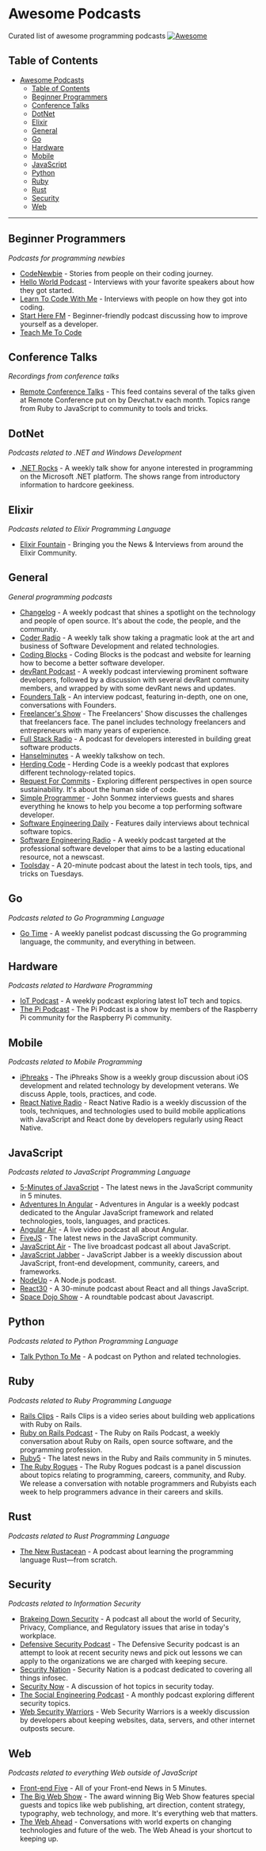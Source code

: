 # Awesome Podcasts
Curated list of awesome programming podcasts  [![Awesome](https://cdn.rawgit.com/sindresorhus/awesome/d7305f38d29fed78fa85652e3a63e154dd8e8829/media/badge.svg)](https://github.com/sindresorhus/awesome)

## Table of Contents
<!-- TOC -->

- [Awesome Podcasts](#awesome-podcasts)
  - [Table of Contents](#table-of-contents)
  - [Beginner Programmers](#beginner-programmers)
  - [Conference Talks](#conference-talks)
  - [DotNet](#dotnet)
  - [Elixir](#elixir)
  - [General](#general)
  - [Go](#go)
  - [Hardware](#hardware)
  - [Mobile](#mobile)
  - [JavaScript](#javascript)
  - [Python](#python)
  - [Ruby](#ruby)
  - [Rust](#rust)
  - [Security](#security)
  - [Web](#web)

<!-- /TOC -->

---

## Beginner Programmers
*Podcasts for programming newbies*

* [CodeNewbie](http://www.codenewbie.org/podcast) - Stories from people on their coding journey.
* [Hello World Podcast](https://wildermuth.com/hwpod) - Interviews with your favorite speakers about how they got started.
* [Learn To Code With Me](http://learntocodewith.me/podcast/) - Interviews with people on how they got into coding.
* [Start Here FM](http://starthere.fm/) - Beginner-friendly podcast discussing how to improve yourself as a developer.
* [Teach Me To Code](https://devchat.tv/teachmetocode)

## Conference Talks
*Recordings from conference talks*

* [Remote Conference Talks](https://devchat.tv/remote-conf-talks) - This feed contains several of the talks given at Remote Conference put on by Devchat.tv each month. Topics range from Ruby to JavaScript to community to tools and tricks.

## DotNet
*Podcasts related to .NET and Windows Development*

* [.NET Rocks](http://www.dotnetrocks.com/) - A weekly talk show for anyone interested in programming on the Microsoft .NET platform. The shows range from introductory information to hardcore geekiness.

## Elixir
*Podcasts related to Elixir Programming Language*

* [Elixir Fountain](http://elixirfountain.com/) - Bringing you the News & Interviews from around the Elixir Community.

## General
*General programming podcasts*

* [Changelog](https://changelog.com/podcast) - A weekly podcast that shines a spotlight on the technology and people of open source. It's about the code, the people, and the community.
* [Coder Radio](http://www.jupiterbroadcasting.com/show/coderradio/) - A weekly talk show taking a pragmatic look at the art and business of Software Development and related technologies.
* [Coding Blocks](https://www.codingblocks.net/) - Coding Blocks is the podcast and website for learning how to become a better software developer.
* [devRant Podcast](https://soundcloud.com/devrantapp) - A weekly podcast interviewing prominent software developers, followed by a discussion with several devRant community members, and wrapped by with some devRant news and updates.
* [Founders Talk](https://changelog.com/founderstalk) - An interview podcast, featuring in-depth, one on one, conversations with Founders.
* [Freelancer's Show](https://devchat.tv/freelancers) - The Freelancers' Show discusses the challenges that freelancers face. The panel includes technology freelancers and entrepreneurs with many years of experience.
* [Full Stack Radio](http://www.fullstackradio.com/) - A podcast for developers interested in building great software products.
* [Hanselminutes](http://hanselminutes.com/) - A weekly talkshow on tech.
* [Herding Code](http://herdingcode.com/) - Herding Code is a weekly podcast that explores different technology-related topics.
* [Request For Commits](https://changelog.com/rfc) - Exploring different perspectives in open source sustainability. It's about the human side of code.
* [Simple Programmer](https://simpleprogrammer.com/podcasts/) - John Sonmez interviews guests and shares everything he knows to help you become a top performing software developer.
* [Software Engineering Daily](https://softwareengineeringdaily.com/) -  Features daily interviews about technical software topics.
* [Software Engineering Radio](http://www.se-radio.net/) - A weekly podcast targeted at the professional software developer that aims to  be a lasting educational resource, not a newscast.
* [Toolsday](http://toolsday.io/) -  A 20-minute podcast about the latest in tech tools, tips, and tricks on Tuesdays.

## Go
*Podcasts related to Go Programming Language*

* [Go Time](https://changelog.com/gotime) - A weekly panelist podcast discussing the Go programming language, the community, and everything in between.

## Hardware
*Podcasts related to Hardware Programming*

* [IoT Podcast](http://iotpodcast.com/) - A weekly podcast exploring latest IoT tech and topics.
* [The Pi Podcast](http://thepipodcast.com/) - The Pi Podcast is a show by members of the Raspberry Pi community for the Raspberry Pi community.


## Mobile
*Podcasts related to Mobile Programming*

* [iPhreaks](https://devchat.tv/iphreaks) - The iPhreaks Show is a weekly group discussion about iOS development and related technology by development veterans. We discuss Apple, tools, practices, and code.
* [React Native Radio](https://devchat.tv/react-native-radio) - React Native Radio is a weekly discussion of the tools, techniques, and technologies used to build mobile applications with JavaScript and React done by developers regularly using React Native.

## JavaScript
*Podcasts related to JavaScript Programming Language*

* [5-Minutes of JavaScript](https://fivejs.codeschool.com/) - The latest news in the JavaScript community in 5 minutes.
* [Adventures In Angular](https://devchat.tv/adv-in-angular) - Adventures in Angular is a weekly podcast dedicated to the Angular JavaScript framework and related technologies, tools, languages, and practices.
* [Angular Air](https://angularair.com/) - A live video podcast all about Angular.
* [FiveJS](https://fivejs.codeschool.com/) - The latest news in the JavaScript community.
* [JavaScript Air](https://javascriptair.com/) - The live broadcast podcast all about JavaScript.
* [JavaScript Jabber](https://devchat.tv/js-jabber) - JavaScript Jabber is a weekly discussion about JavaScript, front-end development, community, careers, and frameworks.
* [NodeUp](http://nodeup.com/) - A Node.js podcast.
* [React30](https://react30.com/) - A 30-minute podcast about React and all things JavaScript.
* [Space Dojo Show](https://show.spacedojo.com/) - A roundtable podcast about Javascript.


## Python
*Podcasts related to Python Programming Language*

* [Talk Python To Me](https://talkpython.fm/episodes/all) - A podcast on Python and related technologies.

## Ruby
*Podcasts related to Ruby Programming Language*

* [Rails Clips](https://devchat.tv/rails-clips) - Rails Clips is a video series about building web applications with Ruby on Rails.
* [Ruby on Rails Podcast](http://5by5.tv/rubyonrails) - The Ruby on Rails Podcast, a weekly conversation about Ruby on Rails, open source software, and the programming profession.
* [Ruby5](https://ruby5.codeschool.com/) - The latest news in the Ruby and Rails community in 5 minutes.
* [The Ruby Rogues](https://devchat.tv/ruby-rogues) - The Ruby Rogues podcast is a panel discussion about topics relating to programming, careers, community, and Ruby. We release a conversation with notable programmers and Rubyists each week to help programmers advance in their careers and skills.

## Rust
*Podcasts related to Rust Programming Language*

* [The New Rustacean](http://www.newrustacean.com/show_notes/) - A podcast about learning the programming language Rust—from scratch.

## Security
*Podcasts related to Information Security*

* [Brakeing Down Security](http://www.brakeingsecurity.com/) - A podcast all about the world of Security, Privacy, Compliance, and Regulatory issues that arise in today's workplace.
* [Defensive Security Podcast](http://www.defensivesecurity.org/) - The Defensive Security podcast is an attempt to look at recent security news and pick out lessons we can apply to the organizations we are charged with keeping secure.
* [Security Nation](https://www.rapid7.com/resources/podcasts/) - Security Nation is a podcast dedicated to covering all things infosec.
* [Security Now](https://twit.tv/shows/security-now) - A discussion of hot topics in security today.
* [The Social Engineering Podcast](http://www.social-engineer.org/category/podcast/) - A monthly podcast exploring different security topics.
* [Web Security Warriors](https://devchat.tv/web-sec-warriors) - Web Security Warriors is a weekly discussion by developers about keeping websites, data, servers, and other internet outposts secure.


## Web
*Podcasts related to everything Web outside of JavaScript*

* [Front-end Five](https://frontendfive.codeschool.com/) - All of your Front-end News in 5 Minutes.
* [The Big Web Show](http://5by5.tv/bigwebshow) - The award winning Big Web Show features special guests and topics like web publishing, art direction, content strategy, typography, web technology, and more. It's everything web that matters.
* [The Web Ahead](http://5by5.tv/webahead) - Conversations with world experts on changing technologies and future of the web. The Web Ahead is your shortcut to keeping up.
